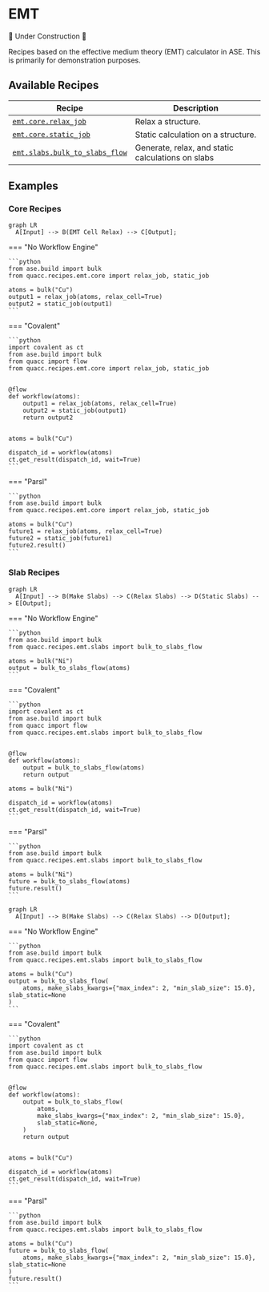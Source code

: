# EMT

🚧 Under Construction 🚧

Recipes based on the effective medium theory (EMT) calculator in ASE. This is primarily for demonstration purposes.

## Available Recipes

| Recipe                                                                                                                                                           | Description                                       |
| ---------------------------------------------------------------------------------------------------------------------------------------------------------------- | ------------------------------------------------- |
| [`emt.core.relax_job`](https://quantum-accelerators.github.io/quacc/reference/quacc/recipes/emt/core.html#quacc.recipes.emt.core.relax_job)                      | Relax a structure.                                |
| [`emt.core.static_job`](https://quantum-accelerators.github.io/quacc/reference/quacc/recipes/emt/core.html#quacc.recipes.emt.core.static_job)                    | Static calculation on a structure.                |
| [`emt.slabs.bulk_to_slabs_flow`](https://quantum-accelerators.github.io/quacc/reference/quacc/recipes/emt/slabs.html#quacc.recipes.emt.slabs.bulk_to_slabs_flow) | Generate, relax, and static calculations on slabs |

## Examples

### Core Recipes

```mermaid
graph LR
  A[Input] --> B(EMT Cell Relax) --> C[Output];
```

=== "No Workflow Engine"

    ```python
    from ase.build import bulk
    from quacc.recipes.emt.core import relax_job, static_job

    atoms = bulk("Cu")
    output1 = relax_job(atoms, relax_cell=True)
    output2 = static_job(output1)
    ```

=== "Covalent"

    ```python
    import covalent as ct
    from ase.build import bulk
    from quacc import flow
    from quacc.recipes.emt.core import relax_job, static_job


    @flow
    def workflow(atoms):
        output1 = relax_job(atoms, relax_cell=True)
        output2 = static_job(output1)
        return output2


    atoms = bulk("Cu")

    dispatch_id = workflow(atoms)
    ct.get_result(dispatch_id, wait=True)
    ```

=== "Parsl"

    ```python
    from ase.build import bulk
    from quacc.recipes.emt.core import relax_job, static_job

    atoms = bulk("Cu")
    future1 = relax_job(atoms, relax_cell=True)
    future2 = static_job(future1)
    future2.result()
    ```

### Slab Recipes

```mermaid
graph LR
  A[Input] --> B(Make Slabs) --> C(Relax Slabs) --> D(Static Slabs) --> E[Output];
```

=== "No Workflow Engine"

    ```python
    from ase.build import bulk
    from quacc.recipes.emt.slabs import bulk_to_slabs_flow

    atoms = bulk("Ni")
    output = bulk_to_slabs_flow(atoms)
    ```

=== "Covalent"

    ```python
    import covalent as ct
    from ase.build import bulk
    from quacc import flow
    from quacc.recipes.emt.slabs import bulk_to_slabs_flow


    @flow
    def workflow(atoms):
        output = bulk_to_slabs_flow(atoms)
        return output

    atoms = bulk("Ni")

    dispatch_id = workflow(atoms)
    ct.get_result(dispatch_id, wait=True)
    ```

=== "Parsl"

    ```python
    from ase.build import bulk
    from quacc.recipes.emt.slabs import bulk_to_slabs_flow

    atoms = bulk("Ni")
    future = bulk_to_slabs_flow(atoms)
    future.result()
    ```

```mermaid
graph LR
  A[Input] --> B(Make Slabs) --> C(Relax Slabs) --> D[Output];
```

=== "No Workflow Engine"

    ```python
    from ase.build import bulk
    from quacc.recipes.emt.slabs import bulk_to_slabs_flow

    atoms = bulk("Cu")
    output = bulk_to_slabs_flow(
        atoms, make_slabs_kwargs={"max_index": 2, "min_slab_size": 15.0}, slab_static=None
    )
    ```

=== "Covalent"

    ```python
    import covalent as ct
    from ase.build import bulk
    from quacc import flow
    from quacc.recipes.emt.slabs import bulk_to_slabs_flow


    @flow
    def workflow(atoms):
        output = bulk_to_slabs_flow(
            atoms,
            make_slabs_kwargs={"max_index": 2, "min_slab_size": 15.0},
            slab_static=None,
        )
        return output


    atoms = bulk("Cu")

    dispatch_id = workflow(atoms)
    ct.get_result(dispatch_id, wait=True)
    ```

=== "Parsl"

    ```python
    from ase.build import bulk
    from quacc.recipes.emt.slabs import bulk_to_slabs_flow

    atoms = bulk("Cu")
    future = bulk_to_slabs_flow(
        atoms, make_slabs_kwargs={"max_index": 2, "min_slab_size": 15.0}, slab_static=None
    )
    future.result()
    ```

